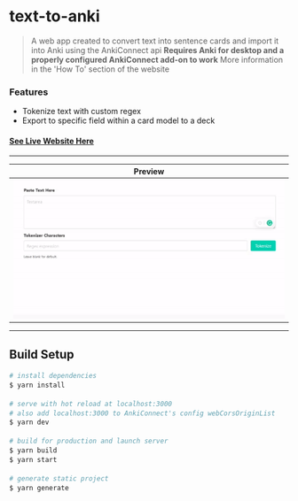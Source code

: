 # text-to-anki
> A web app created to convert text into sentence cards and import it into Anki using the AnkiConnect api
> __Requires Anki for desktop and a properly configured AnkiConnect add-on to work__
> More information in the 'How To' section of the website

### Features
- Tokenize text with custom regex
- Export to specific field within a card model to a deck

#### [See Live Website Here](https://tchin25.github.io/text-to-anki/)

---

| Preview |
|:---------:|
|<img src="./website-preview.gif">|

---

## Build Setup

```bash
# install dependencies
$ yarn install

# serve with hot reload at localhost:3000
# also add localhost:3000 to AnkiConnect's config webCorsOriginList
$ yarn dev

# build for production and launch server
$ yarn build
$ yarn start

# generate static project
$ yarn generate
```
